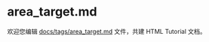 area_target.md
===

欢迎您编辑 <a target="__blank" href="https://github.com/jaywcjlove/html-tutorial/blob/master/docs/tags/area_target.md">docs/tags/area_target.md</a> 文件，共建 HTML Tutorial 文档。